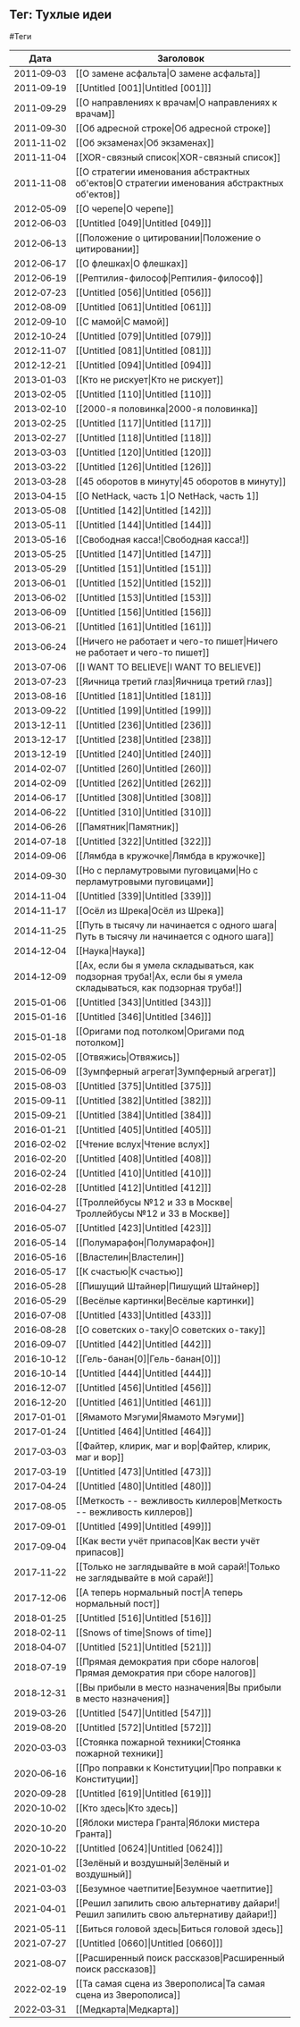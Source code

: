 ## Тег: Тухлые идеи
#Теги

| Дата | Заголовок |
| --- | --- |
| 2011&#8209;09&#8209;03 | [[О замене асфальта\|О замене асфальта]] |
| 2011&#8209;09&#8209;19 | [[Untitled [001]\|Untitled [001]]] |
| 2011&#8209;09&#8209;29 | [[О направлениях к врачам\|О направлениях к врачам]] |
| 2011&#8209;09&#8209;30 | [[Об адресной строке\|Об адресной строке]] |
| 2011&#8209;11&#8209;02 | [[Об экзаменах\|Об экзаменах]] |
| 2011&#8209;11&#8209;04 | [[XOR-связный список\|XOR-связный список]] |
| 2011&#8209;11&#8209;08 | [[О стратегии именования абстрактных об'ектов\|О стратегии именования абстрактных об'ектов]] |
| 2012&#8209;05&#8209;09 | [[О черепе\|О черепе]] |
| 2012&#8209;06&#8209;03 | [[Untitled [049]\|Untitled [049]]] |
| 2012&#8209;06&#8209;13 | [[Положение о цитировании\|Положение о цитировании]] |
| 2012&#8209;06&#8209;17 | [[О флешках\|О флешках]] |
| 2012&#8209;06&#8209;19 | [[Рептилия-философ\|Рептилия-философ]] |
| 2012&#8209;07&#8209;23 | [[Untitled [056]\|Untitled [056]]] |
| 2012&#8209;08&#8209;09 | [[Untitled [061]\|Untitled [061]]] |
| 2012&#8209;09&#8209;10 | [[С мамой\|С мамой]] |
| 2012&#8209;10&#8209;24 | [[Untitled [079]\|Untitled [079]]] |
| 2012&#8209;11&#8209;07 | [[Untitled [081]\|Untitled [081]]] |
| 2012&#8209;12&#8209;21 | [[Untitled [094]\|Untitled [094]]] |
| 2013&#8209;01&#8209;03 | [[Кто не рискует\|Кто не рискует]] |
| 2013&#8209;02&#8209;05 | [[Untitled [110]\|Untitled [110]]] |
| 2013&#8209;02&#8209;10 | [[2000-я половинка\|2000-я половинка]] |
| 2013&#8209;02&#8209;25 | [[Untitled [117]\|Untitled [117]]] |
| 2013&#8209;02&#8209;27 | [[Untitled [118]\|Untitled [118]]] |
| 2013&#8209;03&#8209;03 | [[Untitled [120]\|Untitled [120]]] |
| 2013&#8209;03&#8209;22 | [[Untitled [126]\|Untitled [126]]] |
| 2013&#8209;03&#8209;28 | [[45 оборотов в минуту\|45 оборотов в минуту]] |
| 2013&#8209;04&#8209;15 | [[О NetHack, часть 1\|О NetHack, часть 1]] |
| 2013&#8209;05&#8209;08 | [[Untitled [142]\|Untitled [142]]] |
| 2013&#8209;05&#8209;11 | [[Untitled [144]\|Untitled [144]]] |
| 2013&#8209;05&#8209;16 | [[Свободная касса!\|Свободная касса!]] |
| 2013&#8209;05&#8209;25 | [[Untitled [147]\|Untitled [147]]] |
| 2013&#8209;05&#8209;29 | [[Untitled [151]\|Untitled [151]]] |
| 2013&#8209;06&#8209;01 | [[Untitled [152]\|Untitled [152]]] |
| 2013&#8209;06&#8209;02 | [[Untitled [153]\|Untitled [153]]] |
| 2013&#8209;06&#8209;09 | [[Untitled [156]\|Untitled [156]]] |
| 2013&#8209;06&#8209;21 | [[Untitled [161]\|Untitled [161]]] |
| 2013&#8209;06&#8209;24 | [[Ничего не работает и чего-то пишет\|Ничего не работает и чего-то пишет]] |
| 2013&#8209;07&#8209;06 | [[I WANT TO BELIEVE\|I WANT TO BELIEVE]] |
| 2013&#8209;07&#8209;23 | [[Яичница третий глаз\|Яичница третий глаз]] |
| 2013&#8209;08&#8209;16 | [[Untitled [181]\|Untitled [181]]] |
| 2013&#8209;09&#8209;22 | [[Untitled [199]\|Untitled [199]]] |
| 2013&#8209;12&#8209;11 | [[Untitled [236]\|Untitled [236]]] |
| 2013&#8209;12&#8209;17 | [[Untitled [238]\|Untitled [238]]] |
| 2013&#8209;12&#8209;19 | [[Untitled [240]\|Untitled [240]]] |
| 2014&#8209;02&#8209;07 | [[Untitled [260]\|Untitled [260]]] |
| 2014&#8209;02&#8209;09 | [[Untitled [262]\|Untitled [262]]] |
| 2014&#8209;06&#8209;17 | [[Untitled [308]\|Untitled [308]]] |
| 2014&#8209;06&#8209;22 | [[Untitled [310]\|Untitled [310]]] |
| 2014&#8209;06&#8209;26 | [[Памятник\|Памятник]] |
| 2014&#8209;07&#8209;18 | [[Untitled [322]\|Untitled [322]]] |
| 2014&#8209;09&#8209;06 | [[Лямбда в кружочке\|Лямбда в кружочке]] |
| 2014&#8209;09&#8209;30 | [[Но с перламутровыми пуговицами\|Но с перламутровыми пуговицами]] |
| 2014&#8209;11&#8209;04 | [[Untitled [339]\|Untitled [339]]] |
| 2014&#8209;11&#8209;17 | [[Осёл из Шрека\|Осёл из Шрека]] |
| 2014&#8209;11&#8209;25 | [[Путь в тысячу ли начинается с одного шага\|Путь в тысячу ли начинается с одного шага]] |
| 2014&#8209;12&#8209;04 | [[Наука\|Наука]] |
| 2014&#8209;12&#8209;09 | [[Ах, если бы я умела складываться, как подзорная труба!\|Ах, если бы я умела складываться, как подзорная труба!]] |
| 2015&#8209;01&#8209;06 | [[Untitled [343]\|Untitled [343]]] |
| 2015&#8209;01&#8209;16 | [[Untitled [346]\|Untitled [346]]] |
| 2015&#8209;01&#8209;18 | [[Оригами под потолком\|Оригами под потолком]] |
| 2015&#8209;02&#8209;05 | [[Отвяжись\|Отвяжись]] |
| 2015&#8209;06&#8209;09 | [[Зумпферный агрегат\|Зумпферный агрегат]] |
| 2015&#8209;08&#8209;03 | [[Untitled [375]\|Untitled [375]]] |
| 2015&#8209;09&#8209;11 | [[Untitled [382]\|Untitled [382]]] |
| 2015&#8209;09&#8209;21 | [[Untitled [384]\|Untitled [384]]] |
| 2016&#8209;01&#8209;21 | [[Untitled [405]\|Untitled [405]]] |
| 2016&#8209;02&#8209;02 | [[Чтение вслух\|Чтение вслух]] |
| 2016&#8209;02&#8209;20 | [[Untitled [408]\|Untitled [408]]] |
| 2016&#8209;02&#8209;24 | [[Untitled [410]\|Untitled [410]]] |
| 2016&#8209;02&#8209;28 | [[Untitled [412]\|Untitled [412]]] |
| 2016&#8209;04&#8209;27 | [[Троллейбусы №12 и 33 в Москве\|Троллейбусы №12 и 33 в Москве]] |
| 2016&#8209;05&#8209;07 | [[Untitled [423]\|Untitled [423]]] |
| 2016&#8209;05&#8209;14 | [[Полумарафон\|Полумарафон]] |
| 2016&#8209;05&#8209;16 | [[Властелин\|Властелин]] |
| 2016&#8209;05&#8209;17 | [[К счастью\|К счастью]] |
| 2016&#8209;05&#8209;28 | [[Пишущий Штайнер\|Пишущий Штайнер]] |
| 2016&#8209;05&#8209;29 | [[Весёлые картинки\|Весёлые картинки]] |
| 2016&#8209;07&#8209;08 | [[Untitled [433]\|Untitled [433]]] |
| 2016&#8209;08&#8209;28 | [[О советских о-таку\|О советских о-таку]] |
| 2016&#8209;09&#8209;07 | [[Untitled [442]\|Untitled [442]]] |
| 2016&#8209;10&#8209;12 | [[Гель-банан[0]\|Гель-банан[0]]] |
| 2016&#8209;10&#8209;14 | [[Untitled [444]\|Untitled [444]]] |
| 2016&#8209;12&#8209;07 | [[Untitled [456]\|Untitled [456]]] |
| 2016&#8209;12&#8209;20 | [[Untitled [461]\|Untitled [461]]] |
| 2017&#8209;01&#8209;01 | [[Ямамото Мэгуми\|Ямамото Мэгуми]] |
| 2017&#8209;01&#8209;24 | [[Untitled [464]\|Untitled [464]]] |
| 2017&#8209;03&#8209;03 | [[Файтер, клирик, маг и вор\|Файтер, клирик, маг и вор]] |
| 2017&#8209;03&#8209;19 | [[Untitled [473]\|Untitled [473]]] |
| 2017&#8209;04&#8209;24 | [[Untitled [480]\|Untitled [480]]] |
| 2017&#8209;08&#8209;05 | [[Меткость -- вежливость киллеров\|Меткость -- вежливость киллеров]] |
| 2017&#8209;09&#8209;01 | [[Untitled [499]\|Untitled [499]]] |
| 2017&#8209;09&#8209;04 | [[Как вести учёт припасов\|Как вести учёт припасов]] |
| 2017&#8209;11&#8209;22 | [[Только не заглядывайте в мой сарай!\|Только не заглядывайте в мой сарай!]] |
| 2017&#8209;12&#8209;06 | [[А теперь нормальный пост\|А теперь нормальный пост]] |
| 2018&#8209;01&#8209;25 | [[Untitled [516]\|Untitled [516]]] |
| 2018&#8209;02&#8209;11 | [[Snows of time\|Snows of time]] |
| 2018&#8209;04&#8209;07 | [[Untitled [521]\|Untitled [521]]] |
| 2018&#8209;07&#8209;19 | [[Прямая демократия при сборе налогов\|Прямая демократия при сборе налогов]] |
| 2018&#8209;12&#8209;31 | [[Вы прибыли в место назначения\|Вы прибыли в место назначения]] |
| 2019&#8209;03&#8209;26 | [[Untitled [547]\|Untitled [547]]] |
| 2019&#8209;08&#8209;20 | [[Untitled [572]\|Untitled [572]]] |
| 2020&#8209;03&#8209;03 | [[Стоянка пожарной техники\|Стоянка пожарной техники]] |
| 2020&#8209;06&#8209;16 | [[Про поправки к Конституции\|Про поправки к Конституции]] |
| 2020&#8209;09&#8209;28 | [[Untitled [619]\|Untitled [619]]] |
| 2020&#8209;10&#8209;02 | [[Кто здесь\|Кто здесь]] |
| 2020&#8209;10&#8209;20 | [[Яблоки мистера Гранта\|Яблоки мистера Гранта]] |
| 2020&#8209;10&#8209;22 | [[Untitled [0624]\|Untitled [0624]]] |
| 2021&#8209;01&#8209;02 | [[Зелёный и воздушный\|Зелёный и воздушный]] |
| 2021&#8209;03&#8209;03 | [[Безумное чаетпитие\|Безумное чаетпитие]] |
| 2021&#8209;04&#8209;01 | [[Решил запилить свою альтернативу дайари!\|Решил запилить свою альтернативу дайари!]] |
| 2021&#8209;05&#8209;11 | [[Биться головой здесь\|Биться головой здесь]] |
| 2021&#8209;07&#8209;27 | [[Untitled [0660]\|Untitled [0660]]] |
| 2021&#8209;08&#8209;07 | [[Расширенный поиск рассказов\|Расширенный поиск рассказов]] |
| 2022&#8209;02&#8209;19 | [[Та самая сцена из Зверополиса\|Та самая сцена из Зверополиса]] |
| 2022&#8209;03&#8209;31 | [[Медкарта\|Медкарта]] |
